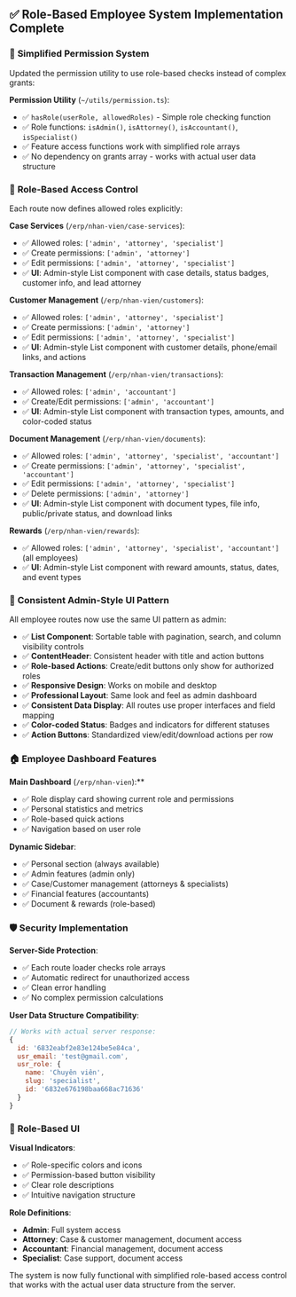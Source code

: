## ✅ Role-Based Employee System Implementation Complete

### 🎯 **Simplified Permission System**

Updated the permission utility to use role-based checks instead of complex grants:

**Permission Utility** (`~/utils/permission.ts`):

- ✅ `hasRole(userRole, allowedRoles)` - Simple role checking function
- ✅ Role functions: `isAdmin()`, `isAttorney()`, `isAccountant()`, `isSpecialist()`
- ✅ Feature access functions work with simplified role arrays
- ✅ No dependency on grants array - works with actual user data structure

### 🔐 **Role-Based Access Control**

Each route now defines allowed roles explicitly:

**Case Services** (`/erp/nhan-vien/case-services`):

- ✅ Allowed roles: `['admin', 'attorney', 'specialist']`
- ✅ Create permissions: `['admin', 'attorney']`
- ✅ Edit permissions: `['admin', 'attorney', 'specialist']`
- ✅ **UI**: Admin-style List component with case details, status badges, customer info, and lead attorney

**Customer Management** (`/erp/nhan-vien/customers`):

- ✅ Allowed roles: `['admin', 'attorney', 'specialist']`
- ✅ Create permissions: `['admin', 'attorney']`
- ✅ Edit permissions: `['admin', 'attorney', 'specialist']`
- ✅ **UI**: Admin-style List component with customer details, phone/email links, and actions

**Transaction Management** (`/erp/nhan-vien/transactions`):

- ✅ Allowed roles: `['admin', 'accountant']`
- ✅ Create/Edit permissions: `['admin', 'accountant']`
- ✅ **UI**: Admin-style List component with transaction types, amounts, and color-coded status

**Document Management** (`/erp/nhan-vien/documents`):

- ✅ Allowed roles: `['admin', 'attorney', 'specialist', 'accountant']`
- ✅ Create permissions: `['admin', 'attorney', 'specialist', 'accountant']`
- ✅ Edit permissions: `['admin', 'attorney', 'specialist']`
- ✅ Delete permissions: `['admin', 'attorney']`
- ✅ **UI**: Admin-style List component with document types, file info, public/private status, and download links

**Rewards** (`/erp/nhan-vien/rewards`):

- ✅ Allowed roles: `['admin', 'attorney', 'specialist', 'accountant']` (all employees)
- ✅ **UI**: Admin-style List component with reward amounts, status, dates, and event types

### 🎨 **Consistent Admin-Style UI Pattern**

All employee routes now use the same UI pattern as admin:

- ✅ **List Component**: Sortable table with pagination, search, and column visibility controls
- ✅ **ContentHeader**: Consistent header with title and action buttons
- ✅ **Role-based Actions**: Create/edit buttons only show for authorized roles
- ✅ **Responsive Design**: Works on mobile and desktop
- ✅ **Professional Layout**: Same look and feel as admin dashboard
- ✅ **Consistent Data Display**: All routes use proper interfaces and field mapping
- ✅ **Color-coded Status**: Badges and indicators for different statuses
- ✅ **Action Buttons**: Standardized view/edit/download actions per row

### 🏠 **Employee Dashboard Features**

**Main Dashboard** (`/erp/nhan-vien`):\*\*

- ✅ Role display card showing current role and permissions
- ✅ Personal statistics and metrics
- ✅ Role-based quick actions
- ✅ Navigation based on user role

**Dynamic Sidebar**:

- ✅ Personal section (always available)
- ✅ Admin features (admin only)
- ✅ Case/Customer management (attorneys & specialists)
- ✅ Financial features (accountants)
- ✅ Document & rewards (role-based)

### 🛡️ **Security Implementation**

**Server-Side Protection**:

- ✅ Each route loader checks role arrays
- ✅ Automatic redirect for unauthorized access
- ✅ Clean error handling
- ✅ No complex permission calculations

**User Data Structure Compatibility**:

```javascript
// Works with actual server response:
{
  id: '6832eabf2e83e124be5e84ca',
  usr_email: 'test@gmail.com',
  usr_role: {
    name: 'Chuyên viên',
    slug: 'specialist',
    id: '6832e676198baa668ac71636'
  }
}
```

### 🎨 **Role-Based UI**

**Visual Indicators**:

- ✅ Role-specific colors and icons
- ✅ Permission-based button visibility
- ✅ Clear role descriptions
- ✅ Intuitive navigation structure

**Role Definitions**:

- **Admin**: Full system access
- **Attorney**: Case & customer management, document access
- **Accountant**: Financial management, document access
- **Specialist**: Case support, document access

The system is now fully functional with simplified role-based access control that works with the actual user data structure from the server.
